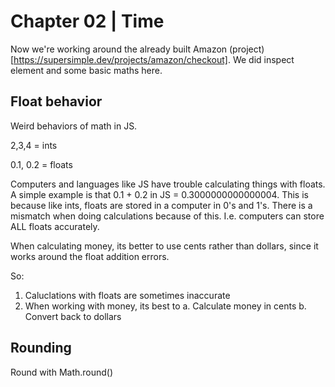 # Chapter 02 | Time 

Now we're working around the already built Amazon (project)[https://supersimple.dev/projects/amazon/checkout]. We did inspect element and some basic maths here.


## Float behavior 

Weird behaviors of math in JS.

2,3,4 = ints 

0.1, 0.2 = floats

Computers and languages like JS have trouble calculating things with floats. A simple example is that 0.1 + 0.2  in JS = 0.3000000000000004. This is because like ints, floats are stored in a computer in 0's and 1's. There is a mismatch when doing calculations because of this. I.e. computers can store ALL floats accurately.

When calculating money, its better to use cents rather than dollars, since it works around the float addition errors.

So:

1. Caluclations with floats are sometimes inaccurate
2. When working with money, its best to
    a. Calculate money in cents
    b. Convert back to dollars




## Rounding

Round with Math.round()